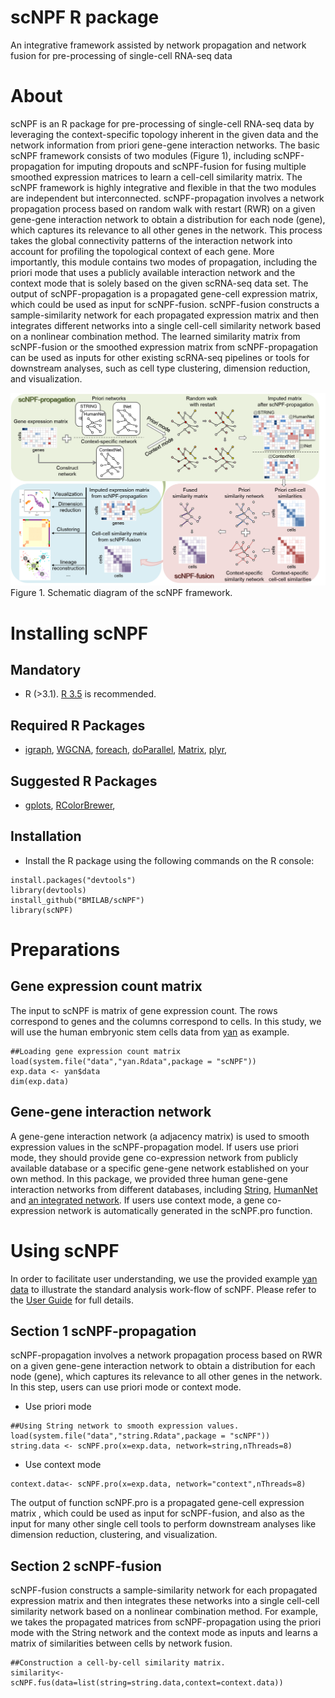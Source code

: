 scNPF R package
====================

An integrative framework assisted by network propagation and network fusion for pre-processing of single-cell RNA-seq data

About
====================
scNPF is an R package for pre-processing of single-cell RNA-seq data by leveraging the context-specific topology inherent in the given data and the network information from priori gene-gene interaction networks. The basic scNPF framework consists of two modules (Figure 1), including scNPF-propagation for imputing dropouts and scNPF-fusion for fusing multiple smoothed expression matrices to learn a cell-cell similarity matrix. The scNPF framework is highly integrative and flexible in that the two modules are independent but interconnected. scNPF-propagation involves a network propagation process based on random walk with restart (RWR) on a given gene-gene interaction network to obtain a distribution for each node (gene), which captures its relevance to all other genes in the network. This process takes the global connectivity patterns of the interaction network into account for profiling the topological context of each gene. More importantly, this module contains two modes of propagation, including the priori mode that uses a publicly available interaction network and the context mode that is solely based on the given scRNA-seq data set. The output of scNPF-propagation is a propagated gene-cell expression matrix, which could be used as input for scNPF-fusion. scNPF-fusion constructs a sample-similarity network for each propagated expression matrix and then integrates different networks into a single cell-cell similarity network based on a nonlinear combination method. The learned similarity matrix from scNPF-fusion or the smoothed expression matrix from scNPF-propagation can be used as inputs for other existing scRNA-seq pipelines or tools for downstream analyses, such as cell type clustering, dimension reduction, and visualization.

![image](https://github.com/BMILAB/scNPF/blob/master/images/Schematic%20diagram%20of%20the%20scNPF%20framework.png)
                       Figure 1. Schematic diagram of the scNPF framework.

Installing scNPF
=============
Mandatory 
---------

* R (>3.1). [R 3.5](https://www.r-project.org/) is recommended.

Required R Packages
---------
* [igraph](https://cran.r-project.org/web/packages/igraph/index.html), [WGCNA](https://cran.r-project.org/web/packages/WGCNA/index.html), [foreach](https://cran.r-project.org/web/packages/foreach/index.html), [doParallel](https://cran.r-project.org/web/packages/doParallel/index.html), [Matrix](https://cran.r-project.org/web/packages/Matrix/index.html), [plyr](https://cran.r-project.org/web/packages/plyr/index.html),  

Suggested R Packages
---------
* [gplots](https://cran.r-project.org/web/packages/gplots/index.html), [RColorBrewer](https://cran.r-project.org/web/packages/RColorBrewer/index.html),  

Installation
---------
* Install the R package using the following commands on the R console:
```
install.packages("devtools")
library(devtools)
install_github("BMILAB/scNPF")
library(scNPF)
```

Preparations
====================

Gene expression count matrix
---------
The input to scNPF is matrix of gene expression count. The rows correspond to genes and the columns correspond to cells. In this study, we will use the human embryonic stem cells data from [yan](http://dx.doi.org/10.1038/nsmb.2660) as example.
```
##Loading gene expression count matrix
load(system.file("data","yan.Rdata",package = "scNPF"))
exp.data <- yan$data
dim(exp.data)
```

Gene-gene interaction network
---------
A gene-gene interaction network (a adjacency matrix) is used to smooth expression values in the scNPF-propagation model. If users use priori mode, they should provide gene co-expression network from publicly available database or a specific gene-gene network established on your own method. In this package, we provided three human gene-gene interaction networks from different databases, including [String](https://doi.org/10.1093/nar/gks1094), [HumanNet](http://www.functionalnet.org/humannet/about.html) and [an integrated network](http://www.ncbi.nlm.nih.gov/pmc/articles/PMC5741255/). If users use context mode, a gene co-expression network is automatically generated in the scNPF.pro function.


Using scNPF
=============
In order to facilitate user understanding, we use the provided example [yan data](http://dx.doi.org/10.1038/nsmb.2660) to illustrate the standard analysis work-flow of scNPF. Please refer to the [User Guide](https://github.com/BMILAB/scNPF/tree/master/doc) for full details.

Section 1 scNPF-propagation
---------
scNPF-propagation involves a network propagation process based on RWR on a given gene-gene interaction network to obtain a distribution for each node (gene), which captures its relevance to all other genes in the network. In this step, users can use priori mode or context mode.

* Use priori mode
```
##Using String network to smooth expression values.
load(system.file("data","string.Rdata",package = "scNPF"))
string.data <- scNPF.pro(x=exp.data, network=string,nThreads=8)
```
* Use context mode
```
context.data<- scNPF.pro(x=exp.data, network="context",nThreads=8)
```
The output of function scNPF.pro is a propagated gene-cell expression matrix , which could be used as input for scNPF-fusion, and also as the input for many other single cell tools to perform downstream analyses like dimension reduction, clustering, and visualization.

Section 2 scNPF-fusion
---------
 scNPF-fusion constructs a sample-similarity network for each propagated expression matrix and then integrates these networks into a single cell-cell similarity network based on a nonlinear combination method. For example, we takes the propagated matrices from scNPF-propagation using the priori mode with the String network and the context mode as inputs and learns a matrix of similarities between cells by network fusion.
 ```
 ##Construction a cell-by-cell similarity matrix.
similarity<-scNPF.fus(data=list(string=string.data,context=context.data))
 ```

